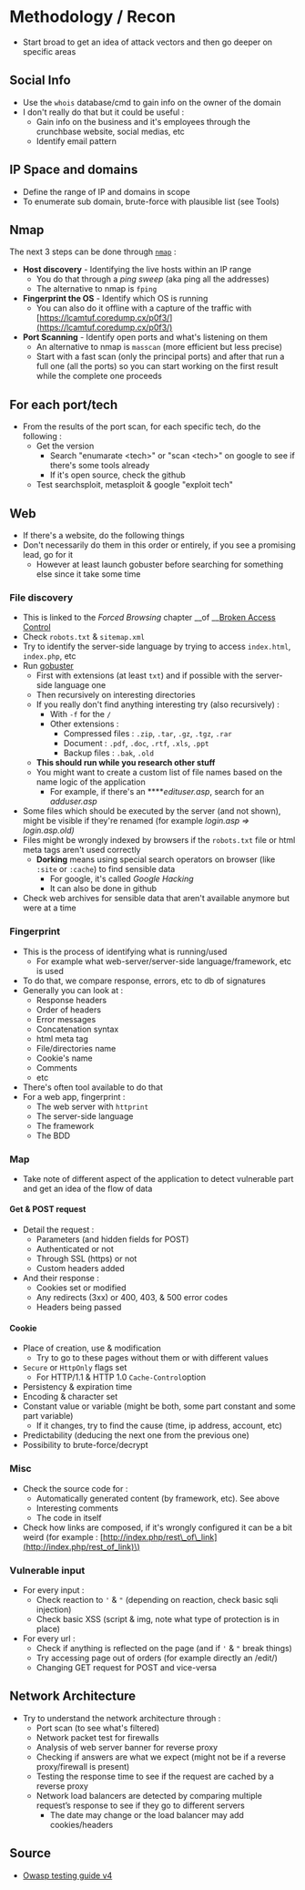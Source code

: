 # Methodology / Recon

* Start broad to get an idea of attack vectors and then go deeper on specific areas

## Social Info

* Use the `whois` database/cmd to gain info on the owner of the domain
* I don't really do that but it could be useful :
  * Gain info on the business and it's employees through the crunchbase website, social medias, etc
  * Identify email pattern

## IP Space and domains

* Define the range of IP and domains in scope
* To enumerate sub domain, brute-force with plausible list \(see Tools\)

## Nmap

The next 3 steps can be done through [`nmap`](https://zcugni.gitbook.io/notes/tools/linux-bash-command/net-tools-commands/nmap) :

* **Host discovery** - Identifying the live hosts within an IP range
  * You do that through a _ping sweep_ \(aka ping all the addresses\)
  * The alternative to nmap is `fping`
* **Fingerprint the OS** - Identify which OS is running
  * You can also do it offline with a capture of the traffic with [https://lcamtuf.coredump.cx/p0f3/](https://lcamtuf.coredump.cx/p0f3/)
* **Port Scanning** - Identify open ports and what's listening on them
  * An alternative to nmap is `masscan` \(more efficient but less precise\)
  * Start with a fast scan \(only the principal ports\) and after that run a full one \(all the ports\) so you can start working on the first result while the complete one proceeds

## For each port/tech

* From the results of the port scan, for each specific tech, do the following : 
  * Get the version
    * Search "enumarate &lt;tech&gt;" or "scan &lt;tech&gt;" on google to see if there's some tools already
    * If it's open source, check the github 
  * Test searchsploit, metasploit & google "exploit tech"

## Web

* If there's a website, do the following things
* Don't necessarily do them in this order or entirely, if you see a promising lead, go for it
  * However at least launch gobuster before searching for something else since it take some time

### File discovery

* This is linked to the _Forced Browsing_ chapter __of __[Broken Access Control](https://zcugni.gitbook.io/notes/pen-test/broken-access-control-and-file-inclusion)
* Check `robots.txt` & `sitemap.xml`
* Try to identify the server-side language by trying to access `index.html`, `index.php`, etc
* Run [gobuster](https://zcugni.gitbook.io/notes/tools/hack-tools#forced-browsing) 
  * First with extensions \(at least `txt`\) and if possible with the server-side language one
  * Then recursively on interesting directories
  * If you really don't find anything interesting try \(also recursively\) :
    * With `-f` for the `/` 
    * Other extensions :
      * Compressed files : `.zip`, `.tar`, `.gz`, `.tgz`, `.rar` 
      * Document : `.pdf`, `.doc`, `.rtf`, `.xls`, `.ppt` 
      * Backup files : `.bak`, `.old`
  * **This should run while you research other stuff**
  * You might want to create a custom list of file names based on the name logic of the application
    * For example, if there's an ****_edituser.asp_, search for an _adduser.asp_
* Some files which should be executed by the server \(and not shown\), might be visible if they're renamed \(for example _login.asp =&gt; login.asp.old\)_
* Files might be wrongly indexed by browsers if the `robots.txt` file or html meta tags aren't used correctly
  * **Dorking** means using special search operators on browser \(like `:site` or `:cache`\) to find sensible data
    * For google, it's called _Google Hacking_
    * It can also be done in github
* Check web archives for sensible data that aren't available anymore but were at a time

### Fingerprint

* This is the process of identifying what is running/used
  * For example what web-server/server-side language/framework, etc is used 
* To do that, we compare response, errors, etc to db of signatures
* Generally you can look at :
  * Response headers
  * Order of headers
  * Error messages
  * Concatenation syntax
  * html meta tag
  * File/directories name
  * Cookie's name
  * Comments
  * etc
* There's often tool available to do that
* For a web app, fingerprint :
  * The web server with `httprint`
  * The server-side language
  * The framework
  * The BDD

### Map

* Take note of different aspect of the application to detect vulnerable part and get an idea of the flow of data

#### Get & POST request

* Detail the request : 
  * Parameters \(and hidden fields for POST\)
  * Authenticated or not
  * Through SSL \(https\) or not
  * Custom headers added
* And their response :
  * Cookies set or modified
  * Any redirects \(3xx\) or 400, 403, & 500 error codes
  * Headers being passed

#### Cookie

* Place of creation, use & modification
  * Try to go to these pages without them or with different values
* `Secure` or `HttpOnly` flags set
  * For HTTP/1.1 & HTTP 1.0 `Cache-Control`option
* Persistency & expiration time
* Encoding & character set
* Constant value or variable \(might be both, some part constant and some part variable\)
  * If it changes, try to find the cause \(time, ip address, account, etc\)
* Predictability \(deducing the next one from the previous one\)
* Possibility to brute-force/decrypt

### Misc

* Check the source code for :
  * Automatically generated content \(by framework, etc\). See above
  * Interesting comments
  * The code in itself
* Check how links are composed, if it's wrongly configured it can be a bit weird \(for example : [http://index.php/rest\_of\_link](http://index.php/rest_of_link)\)

### Vulnerable input

* For every input :
  * Check reaction to `'` & `"` \(depending on reaction, check basic sqli injection\)
  * Check basic XSS \(script & img, note what type of protection is in place\)
* For every url :
  * Check if anything is reflected on the page \(and if `'` & `"` break things\)
  * Try accessing page out of orders \(for example directly an /edit/\)
  * Changing GET request for POST and vice-versa

## Network Architecture

* Try to understand the network architecture through :
  * Port scan \(to see what's filtered\)
  * Network packet test for firewalls
  * Analysis of web server banner for reverse proxy
  * Checking if answers are what we expect \(might not be if a reverse proxy/firewall is present\)
  * Testing the response time to see if the request are cached by a reverse proxy
  * Network load balancers are detected by comparing multiple request’s response to see if they go to different servers
    * The date may change or the load balancer may add cookies/headers

## Source

* [Owasp testing guide v4](https://owasp.org/www-project-web-security-testing-guide/assets/archive/OWASP_Testing_Guide_v4.pdf)

